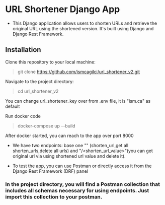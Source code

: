 # URL Shortener Django App
* This Django application allows users to shorten URLs and retrieve the original URL using the shortened version. It's built using Django and Django Rest Framework.

## Installation
Clone this repository to your local machine:
> git clone https://github.com/ismcagilci/url_shortener_v2.git

Navigate to the project directory:
> cd url_shortener_v2

You can change url_shortener_key over from .env file, it is "ism.ca" as default

Run docker code
> docker-compose up --build

After docker started, you can reach to the app over port 8000

- We have two endpoints: base one "" (shorten_url,get all shorten_urls,delete all urls) and "/<shorten_url_value>"(you can get original url via using shortened url value and delete it).

- To test the app, you can use Postman or directly access it from the Django Rest Framework (DRF) panel

### In the project directory, you will find a Postman collection that includes all schemas necessary for using endpoints. Just import this collection to your postman.


